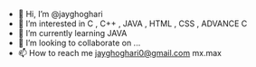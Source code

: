- 👋 Hi, I’m @jayghoghari
- 👀 I’m interested in C , C++ , JAVA , HTML , CSS , ADVANCE C
- 🌱 I’m currently learning JAVA
- 💞️ I’m looking to collaborate on ...
- 📫 How to reach me jayghoghari0@gmail.com
mx.max
<!---
jayghoghari/jayghoghari is a ✨ special ✨ repository because its `README.md` (this file) appears on your GitHub profile.
You can click the Preview link to take a look at your changes.
--->

